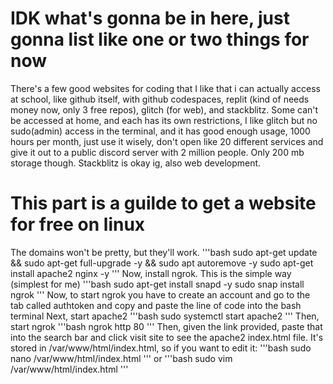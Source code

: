 # IDK what's gonna be in here, just gonna list like one or two things for now
There's a few good websites for coding that I like that i can actually access at school, like github itself, with github codespaces, replit (kind of needs money now, only 3 free repos), glitch (for web), and stackblitz. Some can't be accessed at home, and each has its own restrictions, I like glitch but no sudo(admin) access in the terminal, and it has good enough usage, 1000 hours per month, just use it wisely, don't open like 20 different services and give it out to a public discord server with 2 million people. Only 200 mb storage though. Stackblitz is okay ig, also web development. 


# This part is a guilde to get a website for free on linux
The domains won't be pretty, but they'll work. '''bash sudo apt-get update && sudo apt-get full-upgrade -y && sudo apt autoremove -y sudo apt-get install apache2 nginx -y ''' Now, install ngrok. This is the simple way (simplest for me) '''bash sudo apt-get install snapd -y sudo snap install ngrok ''' Now, to start ngrok you have to create an account and go to the tab called authtoken and copy and paste the line of code into the bash terminal Next, start apache2 '''bash sudo systemctl start apache2 ''' Then, start ngrok '''bash ngrok http 80 ''' Then, given the link provided, paste that into the search bar and click visit site to see the apache2 index.html file. It's stored in /var/www/html/index.html, so if you want to edit it: '''bash sudo nano /var/www/html/index.html ''' or '''bash sudo vim /var/www/html/index.html '''
